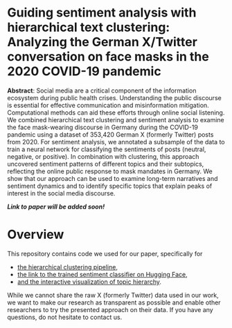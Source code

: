 # Guiding sentiment analysis with hierarchical text clustering: Analyzing the German X/Twitter conversation on face masks in the 2020 COVID-19 pandemic

**Abstract**: Social media are a critical component of the information ecosystem during public health crises. Understanding the public discourse is essential for effective communication and misinformation mitigation. Computational methods can aid these efforts through online social listening. We combined hierarchical text clustering and sentiment analysis to examine the face mask-wearing discourse in Germany during the COVID-19 pandemic using a dataset of 353,420 German X (formerly Twitter) posts from 2020. For sentiment analysis, we annotated a subsample of the data to train a neural network for classifying the sentiments of posts (neutral, negative, or positive). In combination with clustering, this approach uncovered sentiment patterns of different topics and their subtopics, reflecting the online public response to mask mandates in Germany. We show that our approach can be used to examine long-term narratives and sentiment dynamics and to identify specific topics that explain peaks of interest in the social media discourse.

***Link to paper will be added soon!***

# Overview
This repository contains code we used for our paper, specifically for
- [the hierarchical clustering pipeline](hierarchical_clustering/README.md),
- [the link to the trained sentiment classifier on Hugging Face](https://huggingface.co/slvnwhrl/gbert-face-mask-sentiment),
- [and the interactive visualization of topic hierarchy](treemap_visualization/README.md).

While we cannot share the raw X (formerly Twitter) data used in our work, we want to make our research as transparent as possible and enable other researchers to try the presented approach on their data. If you have any questions, do not hesitate to contact us.
